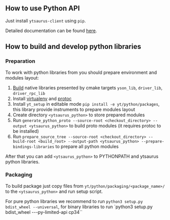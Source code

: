 ## How to use Python API

Just install `ytsaurus-client` using `pip`.

Detailed documentation can be found [here](https://ytsaurus.tech/docs/ru/api/python/start).


## How to build and develop python libraries

### Preparation

To work with python libraries from you should prepare environment and modules layout:
  1. [Build](BUILD.md) native libraries presented by cmake targets `yson_lib`, `driver_lib`, `driver_rpc_lib` 
  2. Install [virtualenv](https://virtualenv.pypa.io/en/latest/) and [protoc](https://github.com/protocolbuffers/protobuf/releases)
  3. Install `yt_setup` in editable mode `pip install -e yt/python/packages`, this library provide instruments to prepare modules layout
  4. Create directory `<ytsaurus_python>` to store prepared modules
  5. Run `generate_python_proto --source-root <checkout_directory> --output <ytsaurus_python>` to build proto modules (it requires protoc to be installed)
  6. Run `prepare_source_tree --source-root <checkout_directory> --build-root <build_root> --output-path <ytsaurus_python> --prepare-bindings-libraries` to prepare all python modules

After that you can add `<ytsaurus_python>` to PYTHONPATH and ytsaurus python libraries.

### Packaging

To build package just copy files from `yt/python/packaging/<package_name>/` to the `<ytsaurus_python>` and run setup script.

For pure python libraries we recommend to run `python3 setup.py bdist_wheel --universal`, for binary libraries to run `python3 setup.py bdist_wheel ---py-limited-api cp34``
